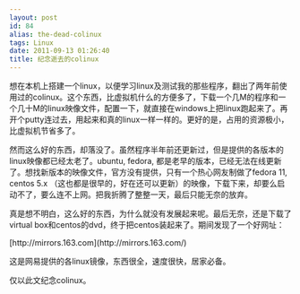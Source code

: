 ```yaml
---
layout: post
id: 84
alias: the-dead-colinux
tags: Linux
date: 2011-09-13 01:26:40
title: 纪念逝去的colinux
---
```


想在本机上搭建一个linux，以便学习linux及测试我的那些程序，翻出了两年前使用过的colinux。这个东西，比虚拟机什么的方便多了，下载一个几M的程序和一个几十M的linux映像文件，配置一下，就直接在windows上把linux跑起来了。再开个putty连过去，用起来和真的linux一样一样的。更好的是，占用的资源极小，比虚拟机节省多了。
<p>然而这么好的东西，却落没了。虽然程序半年前还更新过，但是提供的各版本的linux映像都已经太老了。ubuntu, fedora, 都是老早的版本，已经无法在线更新了。想找新版本的映像文件，官方没有提供，只有一个热心网友制做了fedora 11, centos 5.x （这也都是很早的，好在还可以更新）的映像，下载下来，却要么启动不了，要么连不上网。把我折腾了整整一天，最后只能无奈的放弃。
<p>真是想不明白，这么好的东西，为什么就没有发展起来呢。最后无奈，还是下载了virtual box和centos的dvd，终于把centos装起来了。期间发现了一个好网址：
<p>[http://mirrors.163.com](http://mirrors.163.com/)
<p>这是网易提供的各linux镜像，东西很全，速度很快，居家必备。
<p>仅以此文纪念colinux。
